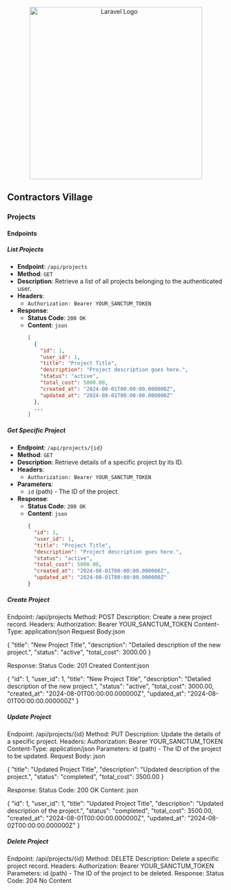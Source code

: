 <p align="center"><a href="https://laravel.com" target="_blank"><img src="https://raw.githubusercontent.com/laravel/art/master/logo-lockup/5%20SVG/2%20CMYK/1%20Full%20Color/laravel-logolockup-cmyk-red.svg" width="400" alt="Laravel Logo"></a></p>



## Contractors Village


### Projects
#### Endpoints

##### List Projects
- **Endpoint**: `/api/projects`
- **Method**: `GET`
- **Description**: Retrieve a list of all projects belonging to the authenticated user.
- **Headers**:
  - `Authorization: Bearer YOUR_SANCTUM_TOKEN`
- **Response**:
  - **Status Code**: `200 OK`
  - **Content**: `json`
    ```json
    [
      {
        "id": 1,
        "user_id": 1,
        "title": "Project Title",
        "description": "Project description goes here.",
        "status": "active",
        "total_cost": 5000.00,
        "created_at": "2024-08-01T00:00:00.000000Z",
        "updated_at": "2024-08-01T00:00:00.000000Z"
      },
      ...
    ]
    ```

##### Get Specific Project
- **Endpoint**: `/api/projects/{id}`
- **Method**: `GET`
- **Description**: Retrieve details of a specific project by its ID.
- **Headers**:
  - `Authorization: Bearer YOUR_SANCTUM_TOKEN`
- **Parameters**:
  - `id` (path) - The ID of the project.
- **Response**:
  - **Status Code**: `200 OK`
  - **Content**: `json`
    ```json
    {
      "id": 1,
      "user_id": 1,
      "title": "Project Title",
      "description": "Project description goes here.",
      "status": "active",
      "total_cost": 5000.00,
      "created_at": "2024-08-01T00:00:00.000000Z",
      "updated_at": "2024-08-01T00:00:00.000000Z"
    }
    ```

##### Create Project
Endpoint: /api/projects
Method: POST
Description: Create a new project record.
Headers:
Authorization: Bearer YOUR_SANCTUM_TOKEN
Content-Type: application/json
Request Body:json

{
  "title": "New Project Title",
  "description": "Detailed description of the new project.",
  "status": "active",
  "total_cost": 3000.00
}

Response:
Status Code: 201 Created
Content:json

{
  "id": 1,
  "user_id": 1,
  "title": "New Project Title",
  "description": "Detailed description of the new project.",
  "status": "active",
  "total_cost": 3000.00,
  "created_at": "2024-08-01T00:00:00.000000Z",
  "updated_at": "2024-08-01T00:00:00.000000Z"
}

##### Update Project
Endpoint: /api/projects/{id}
Method: PUT
Description: Update the details of a specific project.
Headers:
Authorization: Bearer YOUR_SANCTUM_TOKEN
Content-Type: application/json
Parameters:
id (path) - The ID of the project to be updated.
Request Body: json

{
  "title": "Updated Project Title",
  "description": "Updated description of the project.",
  "status": "completed",
  "total_cost": 3500.00
}

Response:
Status Code: 200 OK
Content: json

{
  "id": 1,
  "user_id": 1,
  "title": "Updated Project Title",
  "description": "Updated description of the project.",
  "status": "completed",
  "total_cost": 3500.00,
  "created_at": "2024-08-01T00:00:00.000000Z",
  "updated_at": "2024-08-02T00:00:00.000000Z"
}

##### Delete Project
Endpoint: /api/projects/{id}
Method: DELETE
Description: Delete a specific project record.
Headers:
Authorization: Bearer YOUR_SANCTUM_TOKEN
Parameters:
id (path) - The ID of the project to be deleted.
Response:
Status Code: 204 No Content